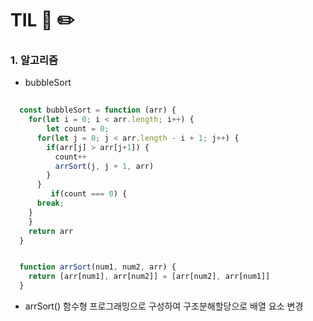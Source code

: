 # TIL 📖 ✏️
     

 ### 1. 알고리즘
 
  - bubbleSort

  ```js
     
    const bubbleSort = function (arr) { 
      for(let i = 0; i < arr.length; i++) {
          let count = 0;
        for(let j = 0; j < arr.length - i + 1; j++) {
          if(arr[j] > arr[j+1]) {
            count++
            arrSort(j, j + 1, arr)
          }
        }
           if(count === 0) {
        break;
      }
      }
      return arr
    }


    function arrSort(num1, num2, arr) {
      return [arr[num1], arr[num2]] = [arr[num2], arr[num1]]
    }
  ```
 
  * arrSort() 함수형 프로그래밍으로 구성하여 구조분해할당으로 배열 요소 변경
  
